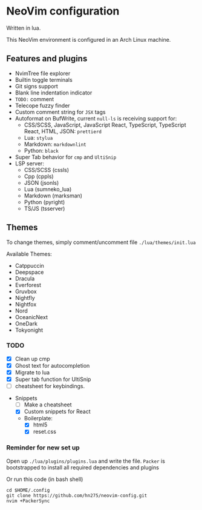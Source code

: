 # NeoVim configuration

Written in lua.

This NeoVim environment is configured in an Arch Linux machine.

## Features and plugins

- NvimTree file explorer
- Builtin toggle terminals
- Git signs support
- Blank line indentation indicator
- `TODO:` comment
- Telecope fuzzy finder
- Custom comment string for `JSX` tags
- Autoformat on BufWrite, current `null-ls` is receiving support for:
  - CSS/SCSS, JavaScript,
    JavaScript React,
    TypeScript,
    TypeScript React,
    HTML,
    JSON: `prettierd`
  - Lua: `stylua`
  - Markdown: `markdownlint`
  - Python: `black`
- Super Tab behavior for `cmp` and `UltiSnip`
- LSP server:
  - CSS/SCSS (cssls)
  - Cpp (cppls)
  - JSON (jsonls)
  - Lua (sumneko_lua)
  - Markdown (marksman)
  - Python (pyright)
  - TS/JS (tsserver)

## Themes

To change themes, simply comment/uncomment file `./lua/themes/init.lua`

Available Themes:

- Catppuccin
- Deepspace
- Dracula
- Everforest
- Gruvbox
- Nightfly
- Nightfox
- Nord
- OceanicNext
- OneDark
- Tokyonight

### TODO

- [x] Clean up cmp
- [x] Ghost text for autocompletion
- [x] Migrate to lua
- [x] Super tab function for UltiSnip
- [ ] cheatsheet for keybindings.
- Snippets
  - [ ] Make a cheatsheet
  - [x] Custom snippets for React
  - Boilerplate:
    - [x] html5
    - [x] reset.css

### Reminder for new set up

Open up `./lua/plugins/plugins.lua` and write the file. `Packer` is
bootstrapped to install all required dependencies and plugins

Or run this code (in bash shell)

```Shell
cd $HOME/.config
git clone https://github.com/hn275/neovim-config.git
nvim +PackerSync
```
